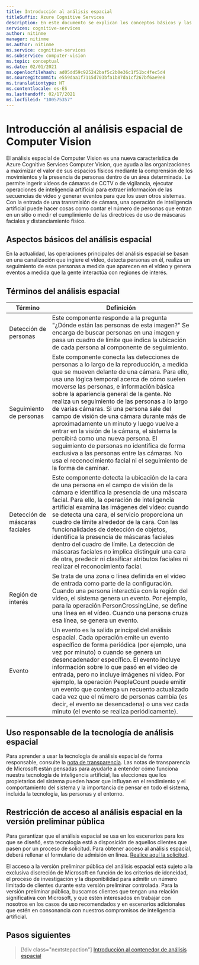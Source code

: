 ```yaml
---
title: Introducción al análisis espacial
titleSuffix: Azure Cognitive Services
description: En este documento se explican los conceptos básicos y las características de un contenedor de análisis espacial de Computer Vision.
services: cognitive-services
author: nitinme
manager: nitinme
ms.author: nitinme
ms.service: cognitive-services
ms.subservice: computer-vision
ms.topic: conceptual
ms.date: 02/01/2021
ms.openlocfilehash: ad05dd59c925242baf5c2b0e36c1f51bc4fec5d4
ms.sourcegitcommit: e559daa1f7115d703bfa1b87da1cf267bf6ae9e8
ms.translationtype: HT
ms.contentlocale: es-ES
ms.lasthandoff: 02/17/2021
ms.locfileid: "100575357"
---
```

# <a name="overview-of-computer-vision-spatial-analysis"></a>Introducción al análisis espacial de Computer Vision

El análisis espacial de Computer Vision es una nueva característica de Azure Cognitive Services Computer Vision, que ayuda a las organizaciones a maximizar el valor de sus espacios físicos mediante la comprensión de los movimientos y la presencia de personas dentro de un área determinada. Le permite ingerir vídeos de cámaras de CCTV o de vigilancia, ejecutar operaciones de inteligencia artificial para extraer información de las secuencias de vídeo y generar eventos para que los usen otros sistemas. Con la entrada de una transmisión de cámara, una operación de inteligencia artificial puede hacer cosas como contar el número de personas que entran en un sitio o medir el cumplimiento de las directrices de uso de máscaras faciales y distanciamiento físico.

## <a name="the-basics-of-spatial-analysis"></a>Aspectos básicos del análisis espacial

En la actualidad, las operaciones principales del análisis espacial se basan en una canalización que ingiere el vídeo, detecta personas en él, realiza un seguimiento de esas personas a medida que aparecen en el vídeo y genera eventos a medida que la gente interactúa con regiones de interés.

## <a name="spatial-analysis-terms"></a>Términos del análisis espacial

| Término | Definición |
|------|------------|
| Detección de personas | Este componente responde a la pregunta "¿Dónde están las personas de esta imagen?" Se encarga de buscar personas en una imagen y pasa un cuadro de límite que indica la ubicación de cada persona al componente de seguimiento. |
| Seguimiento de personas | Este componente conecta las detecciones de personas a lo largo de la reproducción, a medida que se mueven delante de una cámara. Para ello, usa una lógica temporal acerca de cómo suelen moverse las personas, e información básica sobre la apariencia general de la gente. No realiza un seguimiento de las personas a lo largo de varias cámaras. Si una persona sale del campo de visión de una cámara durante más de aproximadamente un minuto y luego vuelve a entrar en la visión de la cámara, el sistema la percibirá como una nueva persona. El seguimiento de personas no identifica de forma exclusiva a las personas entre las cámaras. No usa el reconocimiento facial ni el seguimiento de la forma de caminar. |
| Detección de máscaras faciales | Este componente detecta la ubicación de la cara de una persona en el campo de visión de la cámara e identifica la presencia de una máscara facial. Para ello, la operación de inteligencia artificial examina las imágenes del vídeo: cuando se detecta una cara, el servicio proporciona un cuadro de límite alrededor de la cara. Con las funcionalidades de detección de objetos, identifica la presencia de máscaras faciales dentro del cuadro de límite. La detección de máscaras faciales no implica distinguir una cara de otra, predecir ni clasificar atributos faciales ni realizar el reconocimiento facial. |
| Región de interés | Se trata de una zona o línea definida en el vídeo de entrada como parte de la configuración. Cuando una persona interactúa con la región del vídeo, el sistema genera un evento. Por ejemplo, para la operación PersonCrossingLine, se define una línea en el vídeo. Cuando una persona cruza esa línea, se genera un evento. |
| Evento | Un evento es la salida principal del análisis espacial. Cada operación emite un evento específico de forma periódica (por ejemplo, una vez por minuto) o cuando se genera un desencadenador específico. El evento incluye información sobre lo que pasó en el vídeo de entrada, pero no incluye imágenes ni vídeo. Por ejemplo, la operación PeopleCount puede emitir un evento que contenga un recuento actualizado cada vez que el número de personas cambia (es decir, el evento se desencadena) o una vez cada minuto (el evento se realiza periódicamente). |

## <a name="responsible-use-of-spatial-analysis-technology"></a>Uso responsable de la tecnología de análisis espacial

Para aprender a usar la tecnología de análisis espacial de forma responsable, consulte la [nota de transparencia](/legal/cognitive-services/computer-vision/transparency-note-spatial-analysis?context=%2fazure%2fcognitive-services%2fComputer-vision%2fcontext%2fcontext). Las notas de transparencia de Microsoft están pensadas para ayudarle a entender cómo funciona nuestra tecnología de inteligencia artificial, las elecciones que los propietarios del sistema pueden hacer que influyan en el rendimiento y el comportamiento del sistema y la importancia de pensar en todo el sistema, incluida la tecnología, las personas y el entorno.

## <a name="spatial-analysis-gating-for-public-preview"></a>Restricción de acceso al análisis espacial en la versión preliminar pública

Para garantizar que el análisis espacial se usa en los escenarios para los que se diseñó, esta tecnología está a disposición de aquellos clientes que pasen por un proceso de solicitud. Para obtener acceso al análisis espacial, deberá rellenar el formulario de admisión en línea. [Realice aquí la solicitud](https://forms.office.com/Pages/ResponsePage.aspx?id=v4j5cvGGr0GRqy180BHbRyQZ7B8Cg2FEjpibPziwPcZUNlQ4SEVORFVLTjlBSzNLRlo0UzRRVVNPVy4u).

El acceso a la versión preliminar pública del análisis espacial está sujeto a la exclusiva discreción de Microsoft en función de los criterios de idoneidad, el proceso de investigación y la disponibilidad para admitir un número limitado de clientes durante esta versión preliminar controlada. Para la versión preliminar pública, buscamos clientes que tengan una relación significativa con Microsoft, y que estén interesados en trabajar con nosotros en los casos de uso recomendados y en escenarios adicionales que estén en consonancia con nuestros compromisos de inteligencia artificial.

## <a name="next-steps"></a>Pasos siguientes

> [!div class="nextstepaction"]
> [Introducción al contenedor de análisis espacial](spatial-analysis-container.md)